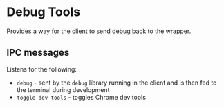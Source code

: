 Debug Tools
=========

Provides a way for the client to send debug back to the wrapper.

## IPC messages

Listens for the following:

- `debug` - sent by the `debug` library running in the client and is then fed to the terminal during development
- `toggle-dev-tools` - toggles Chrome dev tools
